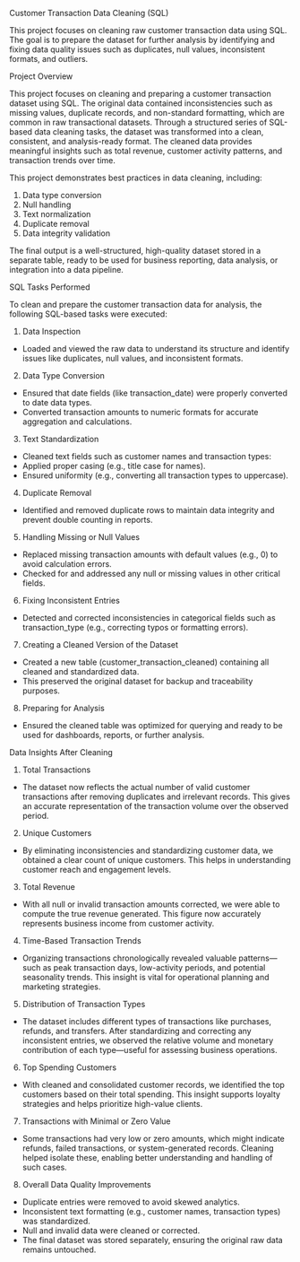 Customer Transaction Data Cleaning (SQL)

This project focuses on cleaning raw customer transaction data using SQL. The goal is to prepare the dataset for further analysis by identifying and fixing data quality issues such as duplicates, null values, inconsistent formats, and outliers.

Project Overview

This project focuses on cleaning and preparing a customer transaction dataset using SQL. The original data contained inconsistencies such as missing values, duplicate records, and non-standard formatting, which are common in raw transactional datasets. Through a structured series of SQL-based data cleaning tasks, the dataset was transformed into a clean, consistent, and analysis-ready format. The cleaned data provides meaningful insights such as total revenue, customer activity patterns, and transaction trends over time.

This project demonstrates best practices in data cleaning, including:

1. Data type conversion
2. Null handling
3. Text normalization
4. Duplicate removal
5. Data integrity validation

The final output is a well-structured, high-quality dataset stored in a separate table, ready to be used for business reporting, data analysis, or integration into a data pipeline.
 
SQL Tasks Performed

To clean and prepare the customer transaction data for analysis, the following SQL-based tasks were executed:

1. Data Inspection
 - Loaded and viewed the raw data to understand its structure and identify issues like duplicates, null values, and inconsistent formats.

2. Data Type Conversion
 - Ensured that date fields (like transaction_date) were properly converted to date data types.
 - Converted transaction amounts to numeric formats for accurate aggregation and calculations.

3. Text Standardization
 - Cleaned text fields such as customer names and transaction types:
 - Applied proper casing (e.g., title case for names).
 - Ensured uniformity (e.g., converting all transaction types to uppercase).

4. Duplicate Removal
 - Identified and removed duplicate rows to maintain data integrity and prevent double counting in reports.

5. Handling Missing or Null Values
 - Replaced missing transaction amounts with default values (e.g., 0) to avoid calculation errors.
 - Checked for and addressed any null or missing values in other critical fields.

6. Fixing Inconsistent Entries
 - Detected and corrected inconsistencies in categorical fields such as transaction_type (e.g., correcting typos or formatting errors).

7. Creating a Cleaned Version of the Dataset
 - Created a new table (customer_transaction_cleaned) containing all cleaned and standardized data.
 - This preserved the original dataset for backup and traceability purposes.

8. Preparing for Analysis
 - Ensured the cleaned table was optimized for querying and ready to be used for dashboards, reports, or further analysis.

Data Insights After Cleaning
1. Total Transactions
 - The dataset now reflects the actual number of valid customer transactions after removing duplicates and irrelevant records. This gives an accurate representation of the transaction volume over the observed period.

2. Unique Customers
- By eliminating inconsistencies and standardizing customer data, we obtained a clear count of unique customers. This helps in understanding customer reach and engagement levels.

3. Total Revenue
 - With all null or invalid transaction amounts corrected, we were able to compute the true revenue generated. This figure now accurately represents business income from customer activity.

4. Time-Based Transaction Trends
 - Organizing transactions chronologically revealed valuable patterns—such as peak transaction days, low-activity periods, and potential seasonality trends. This insight is vital for operational planning and marketing strategies.

5. Distribution of Transaction Types
 - The dataset includes different types of transactions like purchases, refunds, and transfers. After standardizing and correcting any inconsistent entries, we observed the relative volume and monetary contribution of each type—useful for assessing business operations.

6. Top Spending Customers
 - With cleaned and consolidated customer records, we identified the top customers based on their total spending. This insight supports loyalty strategies and helps prioritize high-value clients.

7. Transactions with Minimal or Zero Value
 - Some transactions had very low or zero amounts, which might indicate refunds, failed transactions, or system-generated records. Cleaning helped isolate these, enabling better understanding and handling of such cases.

8. Overall Data Quality Improvements
 - Duplicate entries were removed to avoid skewed analytics.
 - Inconsistent text formatting (e.g., customer names, transaction types) was standardized.
 - Null and invalid data were cleaned or corrected.
 - The final dataset was stored separately, ensuring the original raw data remains untouched.
